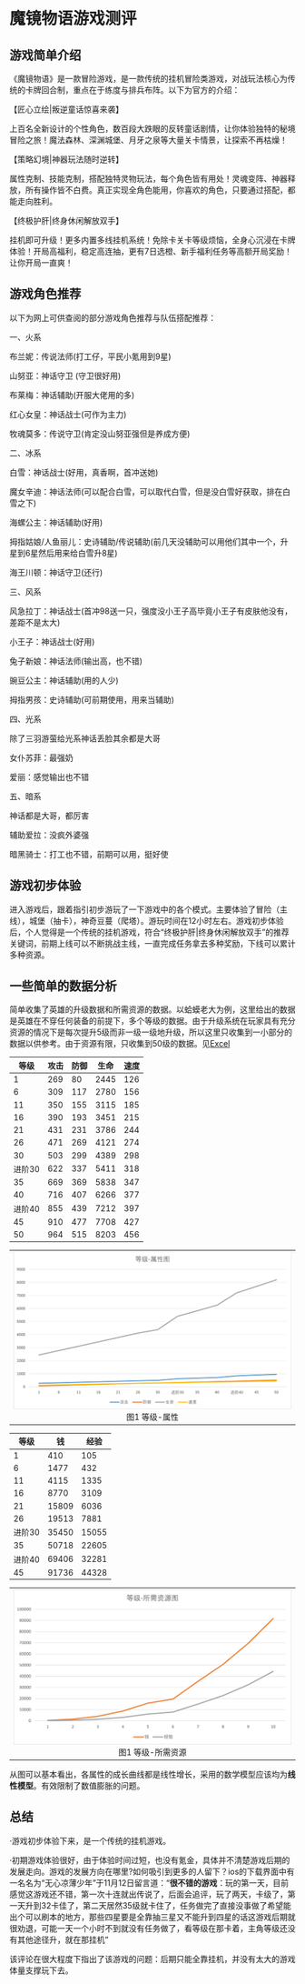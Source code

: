 # 魔镜物语游戏测评
## 游戏简单介绍
《魔镜物语》是一款冒险游戏，是一款传统的挂机冒险类游戏，对战玩法核心为传统的卡牌回合制，重点在于练度与排兵布阵。以下为官方的介绍：

【匠心立绘|叛逆童话惊喜来袭】

上百名全新设计的个性角色，数百段大跌眼的反转童话剧情，让你体验独特的秘境冒险之旅！魔法森林、深渊城堡、月牙之泉等大量关卡情景，让探索不再枯燥！

【策略幻境|神器玩法随时逆转】

属性克制、技能克制，搭配独特灵物玩法，每个角色皆有用处！灵魂变阵、神器释放，所有操作皆不白费。真正实现全角色能用，你喜欢的角色，只要通过搭配，都能走向胜利。

【终极护肝|终身休闲解放双手】

挂机即可升级！更多内置多线挂机系统！免除卡关卡等级烦恼，全身心沉浸在卡牌体验！开局高福利，稳定高连抽，更有7日选橙、新手福利任务等高额开局奖励！让你开局一直爽！

## 游戏角色推荐
以下为网上可供查阅的部分游戏角色推荐与队伍搭配推荐：

一、火系

布兰妮：传说法师(打工仔，平民小氪用到9星)

山努亚：神话守卫 (守卫很好用)

布莱梅：神话辅助(开服大佬用的多)

红心女皇：神话战士(可作为主力)

牧魂莫多：传说守卫(肯定没山努亚强但是养成方便)

二、冰系

白雪：神话战士(好用，真香啊，首冲送她)

魔女辛迪：神话法师(可以配合白雪，可以取代白雪，但是没白雪好获取，排在白雪之下)

海螺公主：神话辅助(好用)

拇指姑娘/人鱼丽儿：史诗辅助/传说辅助(前几天没辅助可以用他们其中一个，升星到6星然后用来给白雪升8星)

海王川顿：神话守卫(还行)

三、风系

风急拉丁：神话战士(首冲98送一只，强度没小王子高毕竟小王子有皮肤他没有，差距不是太大)

小王子：神话战士(好用)

兔子新娘：神话法师(输出高，也不错)

豌豆公主：神话辅助(用的人少)

拇指男孩：史诗辅助(可前期使用，用来当辅助)

四、光系

除了三羽游萤给光系神话丢脸其余都是大哥

女仆苏菲：最强奶

爱丽：感觉输出也不错

五、暗系

神话都是大哥，都厉害

辅助爱拉：没疯外婆强

暗黑骑士：打工也不错，前期可以用，挺好使

## 游戏初步体验
进入游戏后，跟着指引初步游玩了一下游戏中的各个模式。主要体验了冒险（主线），城堡（抽卡），神奇豆蔓（爬塔）。游玩时间在12小时左右。游戏初步体验后，个人觉得是一个传统的挂机游戏，符合“终极护肝|终身休闲解放双手”的推荐关键词，前期上线可以不断挑战主线，一直完成任务拿去多种奖励，下线可以累计多种资源。

## 一些简单的数据分析
简单收集了英雄的升级数据和所需资源的数据。以蛤蟆老大为例，这里给出的数据是英雄在不穿任何装备的前提下，多个等级的数据。由于升级系统在玩家具有充分资源的情况下是每次提升5级而非一级一级地升级，所以这里只收集到一小部分的数据以供参考。由于资源有限，只收集到50级的数据。见[Excel](https://github.com/AuTuMnnn458/Game-test-For-Mojingwuyu/blob/main/pic/%E6%95%B0%E6%8D%AE.xlsx)

| 等级   | 攻击  | 防御  | 生命   | 速度  |
|------|-----|-----|------|-----|
| 1    | 269 | 80  | 2445 | 126 |
| 6    | 309 | 117 | 2780 | 156 |
| 11   | 350 | 155 | 3115 | 185 |
| 16   | 390 | 193 | 3451 | 215 |
| 21   | 431 | 231 | 3786 | 244 |
| 26   | 471 | 269 | 4121 | 274 |
| 30   | 503 | 299 | 4389 | 298 |
| 进阶30 | 622 | 337 | 5411 | 318 |
| 35   | 669 | 369 | 5838 | 347 |
| 40   | 716 | 407 | 6266 | 377 |
| 进阶40 | 855 | 439 | 7212 | 397 |
| 45   | 910 | 477 | 7708 | 427 |
| 50   | 964 | 515 | 8203 | 456 |

<table>
    <tr>
        <td ><center><img src="https://github.com/AuTuMnnn458/Game-test-For-Mojingwuyu/blob/main/pic/%E7%AD%89%E7%BA%A7-%E5%B1%9E%E6%80%A7.png" >图1 等级-属性 </center></td>
    </tr>
</table>

| 等级   | 钱     | 经验    |
|------|-------|-------|
| 1    | 410   | 105   |
| 6    | 1477  | 432   |
| 11   | 4115  | 1335  |
| 16   | 8770  | 3109  |
| 21   | 15809 | 6036  |
| 26   | 19513 | 7881  |
| 进阶30 | 35450 | 15055 |
| 35   | 50718 | 22605 |
| 进阶40 | 69406 | 32281 |
| 45   | 91736 | 44328 |
<table>
    <tr>
        <td ><center><img src="https://github.com/AuTuMnnn458/Game-test-For-Mojingwuyu/blob/main/pic/%E7%AD%89%E7%BA%A7-%E6%89%80%E9%9C%80%E8%B5%84%E6%BA%90%E5%9B%BE.png" >图1 等级-所需资源 </center></td>
    </tr>
</table>


从图可以基本看出，各属性的成长曲线都是线性增长，采用的数学模型应该均为**线性模型**。有效限制了数值膨胀的问题。

## 总结
·游戏初步体验下来，是一个传统的挂机游戏。

·初期游戏体验很好，由于体验时间过短，也没有氪金，具体并不清楚游戏后期的发展走向。游戏的发展方向在哪里?如何吸引到更多的人留下？ios的下载界面中有一名名为“无心凉薄少年”于11月12日留言道：“**很不错的游戏**：玩的第一天，目前感觉这游戏还不错，第一次十连就出传说了，后面会追评，玩了两天，卡级了，第一天升到32卡佳了，第二天居然35级就卡住了，任务做完了直接没事做了希望能出个可以刷本的地方，那些四星要是全靠抽三星又不能升到四星的话这游戏后期就很劝退，可能一天一个小时不到就没有任务做了，看等级在那卡着，主角等级还没有其他途径升，就在那挂机”

该评论在很大程度下指出了该游戏的问题：后期只能全靠挂机，并没有太大的游戏体量支撑玩下去。


